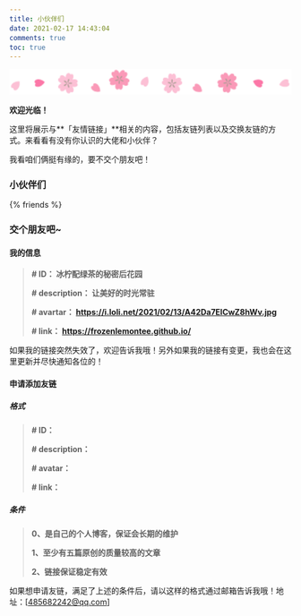 ```yaml
---
title: 小伙伴们
date: 2021-02-17 14:43:04
comments: true
toc: true
---
```

<img src="/images/分割线6.jpg" style="zoom:150%;" />

**欢迎光临！**

这里将展示与**「友情链接」**相关的内容，包括友链列表以及交换友链的方式。来看看有没有你认识的大佬和小伙伴？

我看咱们俩挺有缘的，要不交个朋友吧！

### **小伙伴们**

{% friends %}



### **交个朋友吧~**

#### **我的信息**

> **\# ID： 冰柠配绿茶的秘密后花园**
>
> **\# description： 让美好的时光常驻**
>
> **\# avartar： https://i.loli.net/2021/02/13/A42Da7EICwZ8hWv.jpg**
>
> **\# link： https://frozenlemontee.github.io/**

如果我的链接突然失效了，欢迎告诉我哦！另外如果我的链接有变更，我也会在这里更新并尽快通知各位的！



#### **申请添加友链**

##### **格式**

>**\# ID：**
>
>**\# description：**
>
>**\# avatar：**
>
>**\# link：**

##### **条件**

>**0、是自己的个人博客，保证会长期的维护**
>
>**1、至少有五篇原创的质量较高的文章**
>
>**2、链接保证稳定有效**

如果想申请友链，满足了上述的条件后，请以这样的格式通过邮箱告诉我哦！地址：[485682242@qq.com]